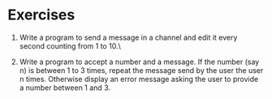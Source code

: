 # Exercises

1. Write a program to send a message in a channel and edit it every second counting from 1 to 10.\

2. Write a program to accept a number and a message. If the number (say n) is between 1 to 3 times, repeat the message send by the user the user n times. Otherwise display an error message asking the user to provide a number between 1 and 3.
